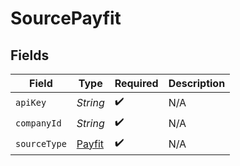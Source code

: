# SourcePayfit


## Fields

| Field                                   | Type                                    | Required                                | Description                             |
| --------------------------------------- | --------------------------------------- | --------------------------------------- | --------------------------------------- |
| `apiKey`                                | *String*                                | :heavy_check_mark:                      | N/A                                     |
| `companyId`                             | *String*                                | :heavy_check_mark:                      | N/A                                     |
| `sourceType`                            | [Payfit](../../models/shared/Payfit.md) | :heavy_check_mark:                      | N/A                                     |